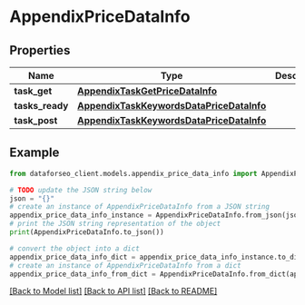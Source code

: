 # AppendixPriceDataInfo


## Properties

Name | Type | Description | Notes
------------ | ------------- | ------------- | -------------
**task_get** | [**AppendixTaskGetPriceDataInfo**](AppendixTaskGetPriceDataInfo.md) |  | [optional] 
**tasks_ready** | [**AppendixTaskKeywordsDataPriceDataInfo**](AppendixTaskKeywordsDataPriceDataInfo.md) |  | [optional] 
**task_post** | [**AppendixTaskKeywordsDataPriceDataInfo**](AppendixTaskKeywordsDataPriceDataInfo.md) |  | [optional] 

## Example

```python
from dataforseo_client.models.appendix_price_data_info import AppendixPriceDataInfo

# TODO update the JSON string below
json = "{}"
# create an instance of AppendixPriceDataInfo from a JSON string
appendix_price_data_info_instance = AppendixPriceDataInfo.from_json(json)
# print the JSON string representation of the object
print(AppendixPriceDataInfo.to_json())

# convert the object into a dict
appendix_price_data_info_dict = appendix_price_data_info_instance.to_dict()
# create an instance of AppendixPriceDataInfo from a dict
appendix_price_data_info_from_dict = AppendixPriceDataInfo.from_dict(appendix_price_data_info_dict)
```
[[Back to Model list]](../README.md#documentation-for-models) [[Back to API list]](../README.md#documentation-for-api-endpoints) [[Back to README]](../README.md)


